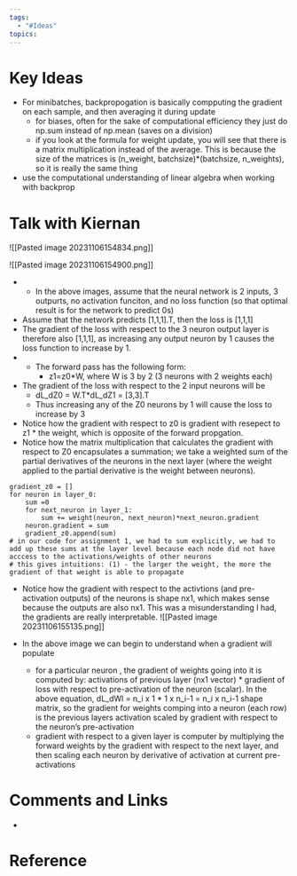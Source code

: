 ```yaml
---
tags:
  - "#Ideas"
topics:
---
```

# Key Ideas 
- For minibatches, backpropogation is basically compputing the gradient on each sample, and then averaging it during update
    - for biases, often for the sake of computational efficiency they just do np.sum instead of np.mean (saves on a division)
    - if you look at the formula for weight update, you will see that there is a matrix multiplication instead of the average. This is because the size of the matrices is (n_weight, batchsize)\*(batchsize, n_weights), so it is really the same thing
- use the computational understanding of linear algebra when working with backprop

# Talk with Kiernan
![[Pasted image 20231106154834.png]]

![[Pasted image 20231106154900.png]]


- - In the above images, assume that the neural network is 2 inputs, 3 outpurts, no activation funciton, and no loss function (so that optimal result is for the network to predict 0s)
- Assume that the network predicts [1,1,1].T, then the loss is [1,1,1]
- The gradient of the loss with respect to the 3 neuron output layer is therefore also [1,1,1], as increasing any output neuron by 1 causes the loss function to increase by 1.
- - The forward pass has the following form:
    - z1=z0\*W, where W is 3 by 2 (3 neurons with 2 weights each)
- The gradient of the loss with respect to the 2 input neurons will be
    - dL_dZ0 = W.T\*dL_dZ1 = \[3,3].T
    - Thus increasing any of the Z0 neurons by 1 will cause the loss to increase by 3
- Notice how the gradient with respect to z0 is gradient with resepect to z1 * the weight, which is opposite of the forward propgation.
- Notice how the matrix multiplication that calculates the gradient with respect to Z0 encapsulates a summation; we take a weighted sum of the partial derivatives of the neurons in the next layer (where the weight applied to the partial derivative is the weight between neurons).
```
gradient_z0 = []
for neuron in layer_0:
    sum =0
    for next_neuron in layer_1:
        sum += weight(neuron, next_neuron)*next_neuron.gradient
    neuron.gradient = sum
    gradient_z0.append(sum)
# in our code for assignment 1, we had to sum explicitly, we had to add up these sums at the layer level because each node did not have acccess to the activations/weights of other neurons
# this gives intuitions: (1) - the larger the weight, the more the gradient of that weight is able to propagate
```

- Notice how the gradient with respect to the activtions (and pre-activation outputs) of the neurons is shape nx1, which makes sense because the outputs are also nx1. This was a misunderstanding I had, the gradients are really interpretable.
![[Pasted image 20231106155135.png]]

- In the above image we can begin to understand when a gradient will populate
    - for a particular neuron , the gradient of weights going into it is computed by: activations of previous layer (nx1 vector) * gradient of loss with respect to pre-activation of the neuron (scalar).
    In the above equation, dL_dWl = n_i x 1 * 1 x n_i-1 = n_i x n_i-1 shape matrix, so the gradient for weights comping into a neuron (each row) is the previous layers activation scaled by gradient with respect to the neuron’s pre-activation
    - gradient with respect to a given layer is computer by multiplying the forward weights by the gradient with respect to the next layer, and then scaling each neuron by derivative of activation at current pre-activations




# Comments and Links
- 
# Reference